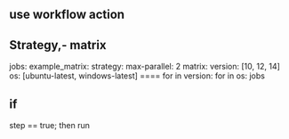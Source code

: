 ## use workflow action

## Strategy,- matrix
jobs:
  example_matrix:
    strategy:
      max-parallel: 2
      matrix:
        version: [10, 12, 14]
        os: [ubuntu-latest, windows-latest]
==== for in version:
            for in os:
                jobs

## if 
step == true; then run 